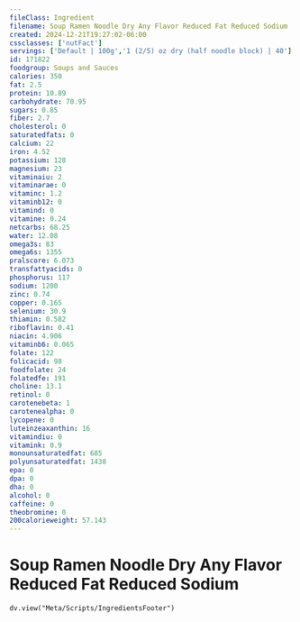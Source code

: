 ```yaml
---
fileClass: Ingredient
filename: Soup Ramen Noodle Dry Any Flavor Reduced Fat Reduced Sodium
created: 2024-12-21T19:27:02-06:00
cssclasses: ['nutFact']
servings: ['Default | 100g','1 (2/5) oz dry (half noodle block) | 40']
id: 171822
foodgroup: Soups and Sauces
calories: 350
fat: 2.5
protein: 10.89
carbohydrate: 70.95
sugars: 0.85
fiber: 2.7
cholesterol: 0
saturatedfats: 0
calcium: 22
iron: 4.52
potassium: 128
magnesium: 23
vitaminaiu: 2
vitaminarae: 0
vitaminc: 1.2
vitaminb12: 0
vitamind: 0
vitamine: 0.24
netcarbs: 68.25
water: 12.08
omega3s: 83
omega6s: 1355
pralscore: 6.073
transfattyacids: 0
phosphorus: 117
sodium: 1200
zinc: 0.74
copper: 0.165
selenium: 30.9
thiamin: 0.582
riboflavin: 0.41
niacin: 4.906
vitaminb6: 0.065
folate: 122
folicacid: 98
foodfolate: 24
folatedfe: 191
choline: 13.1
retinol: 0
carotenebeta: 1
carotenealpha: 0
lycopene: 0
luteinzeaxanthin: 16
vitamindiu: 0
vitamink: 0.9
monounsaturatedfat: 685
polyunsaturatedfat: 1438
epa: 0
dpa: 0
dha: 0
alcohol: 0
caffeine: 0
theobromine: 0
200calorieweight: 57.143
---
```


# Soup Ramen Noodle Dry Any Flavor Reduced Fat Reduced Sodium

```dataviewjs
dv.view("Meta/Scripts/IngredientsFooter")
```